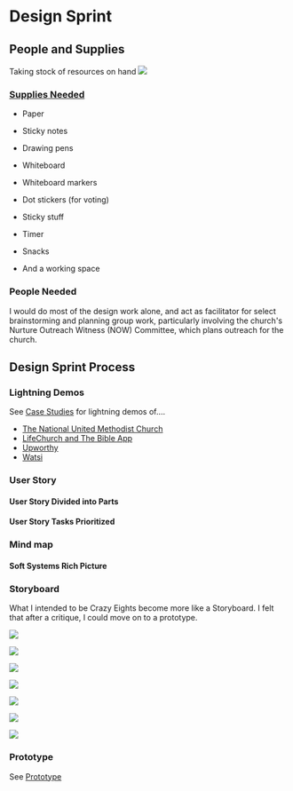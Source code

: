 # Design Sprint

## People and Supplies
Taking stock of resources on hand
![](design-sprint/supply-cabinet.jpg)

### [Supplies Needed](http://amzn.com/lm/RS9AYY6BTLDCM)
* Paper
* Sticky notes 
* Drawing pens 
* Whiteboard
* Whiteboard markers
* Dot stickers (for voting)
* Sticky stuff
* Timer 
* Snacks 

* And a working space

### People Needed

I would do most of the design work alone, and act as facilitator for select brainstorming and planning group work, particularly involving the church's Nurture Outreach Witness (NOW) Committee, which plans outreach for the church. 
## Design Sprint Process

### Lightning Demos

 See [Case Studies](case_studies.md) for lightning demos of.... 
* [The National United Methodist Church](the_national_united_methodist_church_case_study.md)
* [LifeChurch and The Bible App](lifechurch_and_the_bible_app_case_study.md)
* [Upworthy](upworthy_case_study.md)
* [Watsi](watsi_case_study.md)

### User Story

#### User Story Divided into Parts

#### User Story Tasks Prioritized

### Mind map

#### Soft Systems Rich Picture

### Storyboard
What I intended to be Crazy Eights become more like a Storyboard. I felt that after a critique, I could move on to a prototype. 

![](design-sprint/crazy-eights-1.jpg)

![](design-sprint/crazy-eights-2.jpg)

![](design-sprint/crazy-eights-3.jpg)

![](design-sprint/crazy-eights-4.jpg)

![](design-sprint/crazy-eights-5.jpg)

![](design-sprint/crazy-eights-6.jpg)

![](design-sprint/crazy-eights-7.jpg)

### Prototype

See [Prototype](prototype.md)